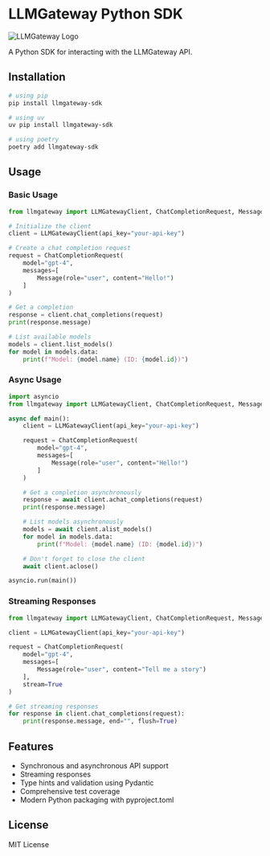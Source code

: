 # LLMGateway Python SDK

![LLMGateway Logo](https://github.com/theopenco/llmgateway/blob/main/apps/ui/static/opengraph.png?raw=true)

A Python SDK for interacting with the LLMGateway API.

## Installation

```bash
# using pip
pip install llmgateway-sdk

# using uv
uv pip install llmgateway-sdk

# using poetry
poetry add llmgateway-sdk
```

## Usage

### Basic Usage

```python
from llmgateway import LLMGatewayClient, ChatCompletionRequest, Message

# Initialize the client
client = LLMGatewayClient(api_key="your-api-key")

# Create a chat completion request
request = ChatCompletionRequest(
    model="gpt-4",
    messages=[
        Message(role="user", content="Hello!")
    ]
)

# Get a completion
response = client.chat_completions(request)
print(response.message)

# List available models
models = client.list_models()
for model in models.data:
    print(f"Model: {model.name} (ID: {model.id})")
```

### Async Usage

```python
import asyncio
from llmgateway import LLMGatewayClient, ChatCompletionRequest, Message

async def main():
    client = LLMGatewayClient(api_key="your-api-key")

    request = ChatCompletionRequest(
        model="gpt-4",
        messages=[
            Message(role="user", content="Hello!")
        ]
    )

    # Get a completion asynchronously
    response = await client.achat_completions(request)
    print(response.message)

    # List models asynchronously
    models = await client.alist_models()
    for model in models.data:
        print(f"Model: {model.name} (ID: {model.id})")

    # Don't forget to close the client
    await client.aclose()

asyncio.run(main())
```

### Streaming Responses

```python
from llmgateway import LLMGatewayClient, ChatCompletionRequest, Message

client = LLMGatewayClient(api_key="your-api-key")

request = ChatCompletionRequest(
    model="gpt-4",
    messages=[
        Message(role="user", content="Tell me a story")
    ],
    stream=True
)

# Get streaming responses
for response in client.chat_completions(request):
    print(response.message, end="", flush=True)
```

## Features

- Synchronous and asynchronous API support
- Streaming responses
- Type hints and validation using Pydantic
- Comprehensive test coverage
- Modern Python packaging with pyproject.toml

## License

MIT License
